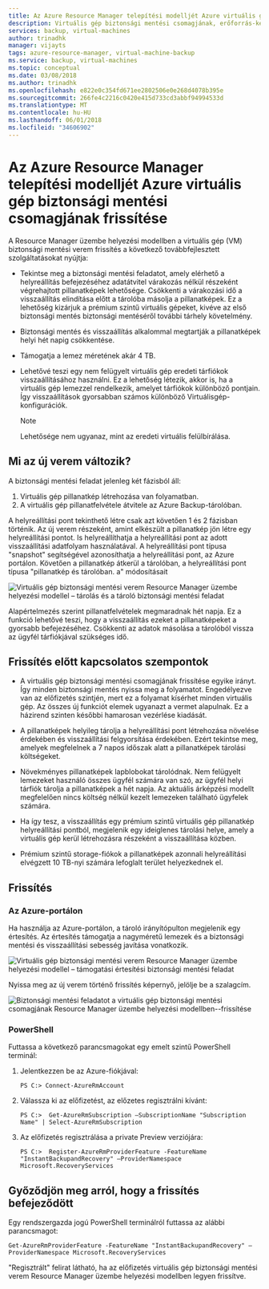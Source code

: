 ```yaml
---
title: Az Azure Resource Manager telepítési modelljét Azure virtuális gép biztonsági mentési csomagjának frissítése
description: Virtuális gép biztonsági mentési csomagjának, erőforrás-kezelő telepítési modell frissítése-folyamat és a gyakori kérdések
services: backup, virtual-machines
author: trinadhk
manager: vijayts
tags: azure-resource-manager, virtual-machine-backup
ms.service: backup, virtual-machines
ms.topic: conceptual
ms.date: 03/08/2018
ms.author: trinadhk
ms.openlocfilehash: e822e0c354fd671ee2802506e0e268d4078b395e
ms.sourcegitcommit: 266fe4c2216c0420e415d733cd3abbf94994533d
ms.translationtype: MT
ms.contentlocale: hu-HU
ms.lasthandoff: 06/01/2018
ms.locfileid: "34606902"
---
```

# <a name="upgrade-to-the-azure-resource-manager-deployment-model-for-azure-vm-backup-stack"></a>Az Azure Resource Manager telepítési modelljét Azure virtuális gép biztonsági mentési csomagjának frissítése
A Resource Manager üzembe helyezési modellben a virtuális gép (VM) biztonsági mentési verem frissítés a következő továbbfejlesztett szolgáltatásokat nyújtja:
* Tekintse meg a biztonsági mentési feladatot, amely elérhető a helyreállítás befejezéséhez adatátvitel várakozás nélkül részeként végrehajtott pillanatképek lehetősége. Csökkenti a várakozási idő a visszaállítás elindítása előtt a tárolóba másolja a pillanatképek. Ez a lehetőség kizárjuk a prémium szintű virtuális gépeket, kivéve az első biztonsági mentés biztonsági mentéséről további tárhely követelmény.  

* Biztonsági mentés és visszaállítás alkalommal megtartják a pillanatképek helyi hét napig csökkentése.

* Támogatja a lemez méretének akár 4 TB.

* Lehetővé teszi egy nem felügyelt virtuális gép eredeti tárfiókok visszaállításához használni. Ez a lehetőség létezik, akkor is, ha a virtuális gép lemezzel rendelkezik, amelyet tárfiókok különböző pontjain. Így visszaállítások gyorsabban számos különböző Virtuálisgép-konfigurációk.
    > [!NOTE] 
    > Lehetősége nem ugyanaz, mint az eredeti virtuális felülbírálása. 
    >

## <a name="whats-changing-in-the-new-stack"></a>Mi az új verem változik?
A biztonsági mentési feladat jelenleg két fázisból áll:
1.  Virtuális gép pillanatkép létrehozása van folyamatban. 
2.  A virtuális gép pillanatfelvétele átvitele az Azure Backup-tárolóban. 

A helyreállítási pont tekinthető létre csak azt követően 1 és 2 fázisban történik. Az új verem részeként, amint elkészült a pillanatkép jön létre egy helyreállítási pontot. Is helyreállíthatja a helyreállítási pont az adott visszaállítási adatfolyam használatával. A helyreállítási pont típusa "snapshot" segítségével azonosíthatja a helyreállítási pont, az Azure portálon. Követően a pillanatkép átkerül a tárolóban, a helyreállítási pont típusa "pillanatkép és tárolóban. a" módosításait 

![Virtuális gép biztonsági mentési verem Resource Manager üzembe helyezési modellel – tárolás és a tároló biztonsági mentési feladat](./media/backup-azure-vms/instant-rp-flow.jpg) 

Alapértelmezés szerint pillanatfelvételek megmaradnak hét napja. Ez a funkció lehetővé teszi, hogy a visszaállítás ezeket a pillanatképeket a gyorsabb befejezéséhez. Csökkenti az adatok másolása a tárolóból vissza az ügyfél tárfiókjával szükséges idő. 

## <a name="considerations-before-upgrade"></a>Frissítés előtt kapcsolatos szempontok
* A virtuális gép biztonsági mentési csomagjának frissítése egyike irányt. Így minden biztonsági mentés nyissa meg a folyamatot. Engedélyezve van az előfizetés szintjén, mert ez a folyamat kísérhet minden virtuális gép. Az összes új funkciót elemek ugyanazt a vermet alapulnak. Ez a házirend szinten későbbi hamarosan vezérlése kiadását.

* A pillanatképek helyileg tárolja a helyreállítási pont létrehozása növelése érdekében és visszaállítási felgyorsítása érdekében. Ezért tekintse meg, amelyek megfelelnek a 7 napos időszak alatt a pillanatképek tárolási költségeket.

* Növekményes pillanatképek lapblobokat tárolódnak. Nem felügyelt lemezeket használó összes ügyfél számára van szó, az ügyfél helyi tárfiók tárolja a pillanatképek a hét napja. Az aktuális árképzési modellt megfelelően nincs költség nélkül kezelt lemezeken található ügyfelek számára.

* Ha így tesz, a visszaállítás egy prémium szintű virtuális gép pillanatkép helyreállítási pontból, megjelenik egy ideiglenes tárolási helye, amely a virtuális gép kerül létrehozásra részeként a visszaállítása közben.

* Prémium szintű storage-fiókok a pillanatképek azonnali helyreállítási elvégzett 10 TB-nyi számára lefoglalt terület helyezkednek el.

## <a name="upgrade"></a>Frissítés
### <a name="the-azure-portal"></a>Az Azure-portálon
Ha használja az Azure-portálon, a tároló irányítópulton megjelenik egy értesítés. Az értesítés támogatja a nagyméretű lemezek és a biztonsági mentési és visszaállítási sebesség javítása vonatkozik.

![Virtuális gép biztonsági mentési verem Resource Manager üzembe helyezési modellel – támogatási értesítési biztonsági mentési feladat](./media/backup-azure-vms/instant-rp-banner.png) 

Nyissa meg az új verem történő frissítés képernyő, jelölje be a szalagcím. 

![Biztonsági mentési feladatot a virtuális gép biztonsági mentési csomagjának Resource Manager üzembe helyezési modellben--frissítése](./media/backup-azure-vms/instant-rp.png) 

### <a name="powershell"></a>PowerShell
Futtassa a következő parancsmagokat egy emelt szintű PowerShell terminál:
1.  Jelentkezzen be az Azure-fiókjával: 

    ```
    PS C:> Connect-AzureRmAccount
    ```

2.  Válassza ki az előfizetést, az előzetes regisztrálni kívánt:

    ```
    PS C:>  Get-AzureRmSubscription –SubscriptionName "Subscription Name" | Select-AzureRmSubscription
    ```

3.  Az előfizetés regisztrálása a private Preview verziójára:

    ```
    PS C:>  Register-AzureRmProviderFeature -FeatureName "InstantBackupandRecovery" –ProviderNamespace Microsoft.RecoveryServices
    ```

## <a name="verify-that-the-upgrade-is-finished"></a>Győződjön meg arról, hogy a frissítés befejeződött
Egy rendszergazda jogú PowerShell terminálról futtassa az alábbi parancsmagot:

```
Get-AzureRmProviderFeature -FeatureName "InstantBackupandRecovery" –ProviderNamespace Microsoft.RecoveryServices
```

"Regisztrált" felirat látható, ha az előfizetés virtuális gép biztonsági mentési verem Resource Manager üzembe helyezési modellben legyen frissítve.
